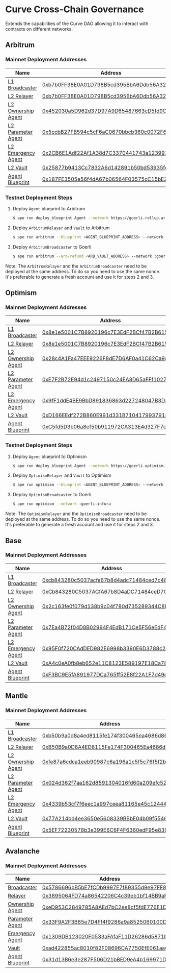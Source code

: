 # Curve Cross-Chain Governance

Extends the capabilities of the Curve DAO allowing it to interact with contracts on different networks.

## Arbitrum

### Mainnet Deployment Addresses

| Name                                                        | Address                                                                                                               |
| ----------------------------------------------------------- | --------------------------------------------------------------------------------------------------------------------- |
| [L1 Broadcaster](contracts/arbitrum/ArbitrumBroadcaster.vy) | [0xb7b0FF38E0A01D798B5cd395BbA6Ddb56A323830](https://etherscan.io/address/0xb7b0FF38E0A01D798B5cd395BbA6Ddb56A323830) |
| [L2 Relayer](contracts/arbitrum/ArbitrumRelayer.vy)         | [0xb7b0FF38E0A01D798B5cd395BbA6Ddb56A323830](https://arbiscan.io/address/0xb7b0FF38E0A01D798B5cd395BbA6Ddb56A323830)  |
| [L2 Ownership Agent](contracts/Agent.vy)                    | [0x452030a5D962d37D97A9D65487663cD5fd9C2B32](https://arbiscan.io/address/0x452030a5D962d37D97A9D65487663cD5fd9C2B32)  |
| [L2 Parameter Agent](contracts/Agent.vy)                    | [0x5ccbB27FB594c5cF6aC0670bbcb360c0072F6839](https://arbiscan.io/address/0x5ccbB27FB594c5cF6aC0670bbcb360c0072F6839)  |
| [L2 Emergency Agent](contracts/Agent.vy)                    | [0x2CB6E1Adf22Af1A38d7C3370441743a123991EC3](https://arbiscan.io/address/0x2CB6E1Adf22Af1A38d7C3370441743a123991EC3)  |
| [L2 Vault](contracts/Vault.vy)                              | [0x25877b9413Cc7832A6d142891b50bd53935feF82](https://arbiscan.io/address/0x25877b9413Cc7832A6d142891b50bd53935feF82)  |
| [Agent Blueprint](scripts/deploy_blueprint.py)              | [0x187FE3505e56f4dA67b06564F03575cC15bE2B4d](https://arbiscan.io/address/0x187FE3505e56f4dA67b06564F03575cC15bE2B4d)  |

### Testnet Deployment Steps

1. Deploy `Agent` blueprint to Arbitrum

   ```bash
   $ ape run deploy_blueprint Agent --network https://goerli-rollup.arbitrum.io/rpc
   ```

2. Deploy `ArbitrumRelayer` and `Vault` to Arbitrum

   ```bash
   $ ape run arbitrum --blueprint <AGENT_BLUEPRINT_ADDRESS> --network https://goerli-rollup.arbitrum.io/rpc
   ```

3. Deploy `ArbitrumBroadcaster` to Goerli

   ```bash
   $ ape run arbitrum --arb-refund <ARB_VAULT_ADDRESS> --network :goerli:infura
   ```

Note: The `ArbitrumRelayer` and the `ArbitrumBroadcaster` need to be deployed at the same address. To do so you need to use the same nonce. It's
preferable to generate a fresh account and use it for steps 2 and 3.

## Optimism

### Mainnet Deployment Addresses

| Name                                                        | Address                                                                                                                          |
| ----------------------------------------------------------- | -------------------------------------------------------------------------------------------------------------------------------- |
| [L1 Broadcaster](contracts/optimism/OptimismBroadcaster.vy) | [0x8e1e5001C7B8920196c7E3EdF2BCf47B2B6153ff](https://etherscan.io/address/0x8e1e5001c7b8920196c7e3edf2bcf47b2b6153ff)            |
| [L2 Relayer](contracts/optimism/OptimismRelayer.vy)         | [0x8e1e5001C7B8920196c7E3EdF2BCf47B2B6153ff](https://optimistic.etherscan.io/address/0x8e1e5001c7b8920196c7e3edf2bcf47b2b6153ff) |
| [L2 Ownership Agent](contracts/Agent.vy)                    | [0x28c4A1Fa47EEE9226F8dE7D6AF0a41C62Ca98267](https://optimistic.etherscan.io/address/0x28c4A1Fa47EEE9226F8dE7D6AF0a41C62Ca98267) |
| [L2 Parameter Agent](contracts/Agent.vy)                    | [0xE7F2B72E94d1c2497150c24EA8D65aFFf1027b9b](https://optimistic.etherscan.io/address/0xE7F2B72E94d1c2497150c24EA8D65aFFf1027b9b) |
| [L2 Emergency Agent](contracts/Agent.vy)                    | [0x9fF1ddE4BE9BbD891836863d227248047B3D881b](https://optimistic.etherscan.io/address/0x9fF1ddE4BE9BbD891836863d227248047B3D881b) |
| [L2 Vault](contracts/Vault.vy)                              | [0xD166EEdf272B860E991d331B71041799379185D5](https://optimistic.etherscan.io/address/0xD166EEdf272B860E991d331B71041799379185D5) |
| [Agent Blueprint](scripts/deploy_blueprint.py)              | [0xC5fd5D3b06a8ef50b911972CA313E4d327F7c0aC](https://optimistic.etherscan.io/address/0xc5fd5d3b06a8ef50b911972ca313e4d327f7c0ac) |

### Testnet Deployment Steps

1. Deploy `Agent` blueprint to Optimism

   ```bash
   $ ape run deploy_blueprint Agent --network https://goerli.optimism.io/
   ```

2. Deploy `OptimismRelayer` and `Vault` to Optimism

   ```bash
   $ ape run optimism --blueprint <AGENT_BLUEPRINT_ADDRESS> --network https://goerli.optimism.io/
   ```

3. Deploy `OptimismBroadcaster` to Goerli

   ```bash
   $ ape run optimism --network :goerli:infura
   ```

Note: The `OptimismRelayer` and the `OptimismBroadcaster` need to be deployed at the same address. To do so you need to use the same nonce. It's
preferable to generate a fresh account and use it for steps 2 and 3.

## Base

### Mainnet Deployment Addresses

| Name                                                        | Address                                                                                                               |
| ----------------------------------------------------------- | --------------------------------------------------------------------------------------------------------------------- |
| [L1 Broadcaster](contracts/optimism/OptimismBroadcaster.vy) | [0xcb843280c5037acfa67b8d4adc71484ced7c48c9](https://etherscan.io/address/0xcb843280c5037acfa67b8d4adc71484ced7c48c9) |
| [L2 Relayer](contracts/optimism/OptimismRelayer.vy)         | [0xCb843280C5037ACfA67b8D4aDC71484ceD7C48C9](https://basescan.org/address/0xCb843280C5037ACfA67b8D4aDC71484ceD7C48C9) |
| [L2 Ownership Agent](contracts/Agent.vy)                    | [0x2c163fe0f079d138b9c04f780d735289344C8B80](https://basescan.org/address/0x2c163fe0f079d138b9c04f780d735289344C8B80) |
| [L2 Parameter Agent](contracts/Agent.vy)                    | [0x7Ea4B72f04D8B02994F4EdB171Ce5F56eEdF457F](https://basescan.org/address/0x7Ea4B72f04D8B02994F4EdB171Ce5F56eEdF457F) |
| [L2 Emergency Agent](contracts/Agent.vy)                    | [0x95F0f720CAdDED982E6998b3390E6D3788c2CE5C](https://basescan.org/address/0x95F0f720CAdDED982E6998b3390E6D3788c2CE5C) |
| [L2 Vault](contracts/Vault.vy)                              | [0xA4c0eA0fb8eb652e11C8123E589197E18Ca78AA8](https://basescan.org/address/0xA4c0eA0fb8eb652e11C8123E589197E18Ca78AA8) |
| [Agent Blueprint](scripts/deploy_blueprint.py)              | [0xF3BC9E5fA891977DCa765ff52E8f22A1F7d49c1f](https://basescan.org/address/0xF3BC9E5fA891977DCa765ff52E8f22A1F7d49c1f) |

## Mantle

### Mainnet Deployment Addresses

| Name                                                        | Address                                                                                                                      |
| ----------------------------------------------------------- | ---------------------------------------------------------------------------------------------------------------------------- |
| [L1 Broadcaster](contracts/optimism/OptimismBroadcaster.vy) | [0xb50b9a0d8a4ed8115fe174f300465ea4686d86df](https://etherscan.io/address/0xb50b9a0d8a4ed8115fe174f300465ea4686d86df)        |
| [L2 Relayer](contracts/optimism/OptimismRelayer.vy)         | [0xB50B9a0D8A4ED8115Fe174F300465Ea4686d86Df](https://explorer.mantle.xyz/address/0xB50B9a0D8A4ED8115Fe174F300465Ea4686d86Df) |
| [L2 Ownership Agent](contracts/Agent.vy)                    | [0xfe87a6cdca1eeb90987c6a196a1c5f5c76f5f2b0](https://explorer.mantle.xyz/address/0xfe87a6cdca1eeb90987c6a196a1c5f5c76f5f2b0) |
| [L2 Parameter Agent](contracts/Agent.vy)                    | [0x024d362f7aa162d8591304016fd60a209efc527e](https://explorer.mantle.xyz/address/0x024d362f7aa162d8591304016fd60a209efc527e) |
| [L2 Emergency Agent](contracts/Agent.vy)                    | [0x4339b53cf7f6eec1a997ceea81165e45c1244429](https://explorer.mantle.xyz/address/0x4339b53cf7f6eec1a997ceea81165e45c1244429) |
| [L2 Vault](contracts/Vault.vy)                              | [0x77A214bd4ee3650e5608339BBbE04b09f5546ECF](https://explorer.mantle.xyz/address/0x77A214bd4ee3650e5608339BBbE04b09f5546ECF) |
| [Agent Blueprint](scripts/deploy_blueprint.py)              | [0x5EF72230578b3e399E6C6F4F6360edF95e83BBfd](https://explorer.mantle.xyz/address/0x5EF72230578b3e399E6C6F4F6360edF95e83BBfd) |

## Avalanche

### Mainnet Deployment Addresses

| Name                                           | Address                                                                                                               |
| ---------------------------------------------- | --------------------------------------------------------------------------------------------------------------------- |
| [Broadcaster](contracts/xyz/XYZBroadcaster.vy) | [0x5786696bB5bE7fCDb9997E7f89355d9e97FF8d89](https://etherscan.io/address/0x5786696bB5bE7fCDb9997E7f89355d9e97FF8d89) |
| [Relayer](contracts/xyz/XYZRelayer.vy)         | [0x3895064FD74a86542206C4c39eb1bf14BB9aF9a6](https://snowtrace.io/address/0x3895064FD74a86542206C4c39eb1bf14BB9aF9a6) |
| [Ownership Agent](contracts/Agent.vy)          | [0xeD953C2849785A8AEd7bC2ee8cf5fdE776E1Dc07](https://snowtrace.io/address/0xeD953C2849785A8AEd7bC2ee8cf5fdE776E1Dc07) |
| [Parameter Agent](contracts/Agent.vy)          | [0x33F9A2F3B85e7D4Ff4f9286a9a8525060100D855](https://snowtrace.io/address/0x33F9A2F3B85e7D4Ff4f9286a9a8525060100D855) |
| [Emergency Agent](contracts/Agent.vy)          | [0x1309DB123020F0533aFAfaF11D26286d5871bEB0](https://snowtrace.io/address/0x1309DB123020F0533aFAfaF11D26286d5871bEB0) |
| [Vault](contracts/Vault.vy)                    | [0xad422855ac8010f82F08696CA7750EfE061aa6D6](https://snowtrace.io/address/0xad422855ac8010f82F08696CA7750EfE061aa6D6) |
| [Agent Blueprint](scripts/deploy_blueprint.py) | [0x31d13B6e3e287F506D21bBED9eA4b169971DF3fe](https://snowtrace.io/address/0x31d13B6e3e287F506D21bBED9eA4b169971DF3fe) |

